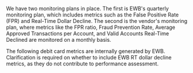 We have two monitoring plans in place. The first is EWB's quarterly monitoring plan, which includes metrics such as the False Positive Rate (FPR) and Real-Time Dollar Decline. The second is the vendor's monitoring plan, where metrics like the FPR ratio, Fraud Prevention Rate, Average Approved Transactions per Account, and Valid Accounts Real-Time Declined are monitored on a monthly basis.

The following debit card metrics are internally generated by EWB. Clarification is required on whether to include EWB RT dollar decline metrics, as they do not contribute to performance assessment.
